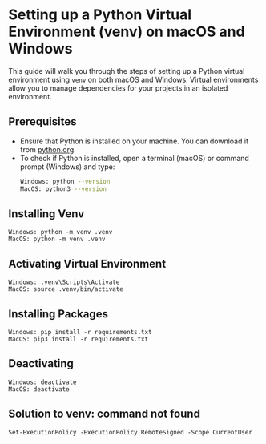 # Setting up a Python Virtual Environment (venv) on macOS and Windows

This guide will walk you through the steps of setting up a Python virtual environment using `venv` on both macOS and Windows. Virtual environments allow you to manage dependencies for your projects in an isolated environment.

## Prerequisites
- Ensure that Python is installed on your machine. You can download it from [python.org](https://www.python.org/downloads/).
- To check if Python is installed, open a terminal (macOS) or command prompt (Windows) and type:
    ```bash
    Windows: python --version
    MacOS: python3 --version

## Installing Venv
    Windows: python -m venv .venv
    MacOS: python -m venv .venv

## Activating Virtual Environment
    Windows: .venv\Scripts\Activate
    MacOS: source .venv/bin/activate

## Installing Packages
    Windows: pip install -r requirements.txt
    MacOS: pip3 install -r requirements.txt

## Deactivating
    Windwos: deactivate
    MacOS: deactivate

## Solution to venv: command not found
    Set-ExecutionPolicy -ExecutionPolicy RemoteSigned -Scope CurrentUser
    